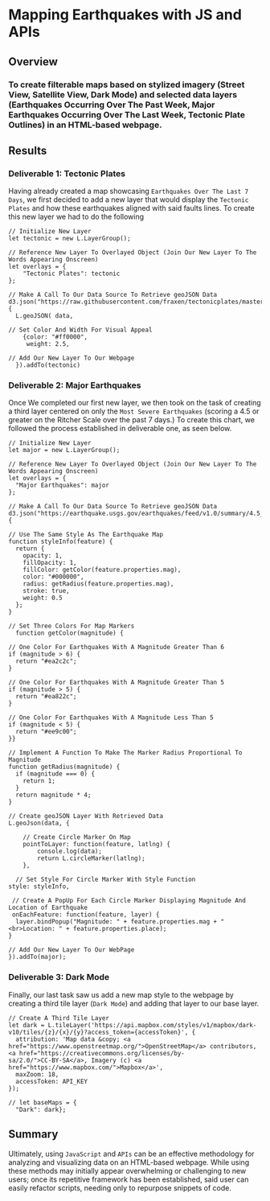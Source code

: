 # Mapping Earthquakes with JS and APIs

## Overview

### To create filterable maps based on stylized imagery (Street View, Satellite View, Dark Mode) and selected data layers (Earthquakes Occurring Over The Past Week, Major Earthquakes Occurring Over The Last Week, Tectonic Plate Outlines) in an HTML-based webpage. 

## Results

### Deliverable 1: Tectonic Plates

Having already created a map showcasing ``Earthquakes Over The Last 7 Days``, we first decided to add a new layer that would display the ``Tectonic Plates`` and how these earthquakes aligned with said faults lines. To create this new layer we had to do the following

    // Initialize New Layer
    let tectonic = new L.LayerGroup();
    
    // Reference New Layer To Overlayed Object (Join Our New Layer To The Words Appearing Onscreen)
    let overlays = {
        "Tectonic Plates": tectonic
    };
    
    // Make A Call To Our Data Source To Retrieve geoJSON Data
    d3.json("https://raw.githubusercontent.com/fraxen/tectonicplates/master/GeoJSON/PB2002_boundaries.json").then(function(data) {
      L.geoJSON( data,
      
    // Set Color And Width For Visual Appeal
        {color: "#ff0000",
         weight: 2.5,
    
    // Add Our New Layer To Our Webpage
      }).addTo(tectonic)

### Deliverable 2: Major Earthquakes

Once We completed our first new layer, we then took on the task of creating a third layer centered on only the ``Most Severe Earthquakes`` (scoring a 4.5 or greater on the Ritcher Scale over the past 7 days.) To create this chart, we followed the process established in deliverable one, as seen below. 

    // Initialize New Layer
    let major = new L.LayerGroup();
    
    // Reference New Layer To Overlayed Object (Join Our New Layer To The Words Appearing Onscreen)
    let overlays = {
      "Major Earthquakes": major
    };
    
    // Make A Call To Our Data Source To Retrieve geoJSON Data
    d3.json("https://earthquake.usgs.gov/earthquakes/feed/v1.0/summary/4.5_week.geojson").then(function(data) {
    
    // Use The Same Style As The Earthquake Map
    function styleInfo(feature) {
      return {
        opacity: 1,
        fillOpacity: 1,
        fillColor: getColor(feature.properties.mag),
        color: "#000000",
        radius: getRadius(feature.properties.mag),
        stroke: true,
        weight: 0.5
      };
    }
    
    // Set Three Colors For Map Markers
      function getColor(magnitude) {
      
    // One Color For Earthquakes With A Magnitude Greater Than 6
    if (magnitude > 6) {
      return "#ea2c2c";
    }
    
    // One Color For Earthquakes With A Magnitude Greater Than 5
    if (magnitude > 5) {
      return "#ea822c";
    }
    
    // One Color For Earthquakes With A Magnitude Less Than 5
    if (magnitude < 5) {
      return "#ee9c00";
    }}
    
    // Implement A Function To Make The Marker Radius Proportional To Magnitude
    function getRadius(magnitude) {
      if (magnitude === 0) {
        return 1;
      }
      return magnitude * 4;
    }

    // Create geoJSON Layer With Retrieved Data
    L.geoJson(data, {
    
    	// Create Circle Marker On Map
    	pointToLayer: function(feature, latlng) {
      		console.log(data);
      		return L.circleMarker(latlng);
        },
        
      // Set Style For Circle Marker With Style Function
    style: styleInfo,
    
     // Create A PopUp For Each Circle Marker Displaying Magnitude And Location of Earthquake 
     onEachFeature: function(feature, layer) {
      layer.bindPopup("Magnitude: " + feature.properties.mag + "<br>Location: " + feature.properties.place);
    }
    
    // Add Our New Layer To Our WebPage
    }).addTo(major);   
    
### Deliverable 3: Dark Mode

Finally, our last task saw us add a new map style to the webpage by creating a third tile layer (``Dark Mode``) and adding that layer to our base layer.

    // Create A Third Tile Layer 
    let dark = L.tileLayer('https://api.mapbox.com/styles/v1/mapbox/dark-v10/tiles/{z}/{x}/{y}?access_token={accessToken}', {
	  attribution: 'Map data &copy; <a href="https://www.openstreetmap.org/">OpenStreetMap</a> contributors, <a href="https://creativecommons.org/licenses/by-  
    sa/2.0/">CC-BY-SA</a>, Imagery (c) <a href="https://www.mapbox.com/">Mapbox</a>',
	  maxZoom: 18,
	  accessToken: API_KEY
    });
    
    // let baseMaps = {
      "Dark": dark};
    
## Summary

Ultimately, using ``JavaScript`` and ``APIs`` can be an effective methodology for analyzing and visualizing data on an HTML-based webpage. While using these methods may initially appear overwhelming or challenging to new users; once its repetitive framework has been established, said user can easily refactor scripts, needing only to repurpose snippets of code.

